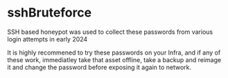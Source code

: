 # sshBruteforce
SSH based honeypot was used to collect these passwords from various login attempts in early 2024

It is highly recommened to try these passwords on your Infra, and if any of these work, immediatley take that asset offline, take a backup and reimage it and change the password before exposing it again to network.
